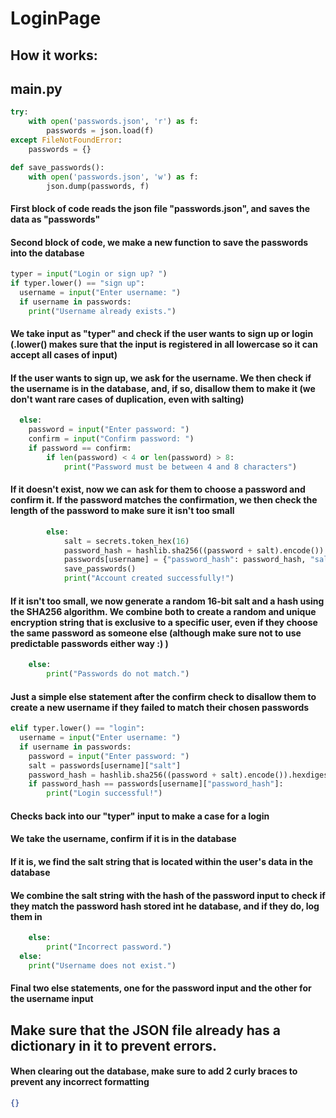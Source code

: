 # LoginPage

## How it works:

## main.py
```py
try:
    with open('passwords.json', 'r') as f:
        passwords = json.load(f)
except FileNotFoundError:
    passwords = {}

def save_passwords():
    with open('passwords.json', 'w') as f:
        json.dump(passwords, f)
```
#### First block of code reads the json file "passwords.json", and saves the data as "passwords"
#### Second block of code, we make a new function to save the passwords into the database

```py
typer = input("Login or sign up? ")
if typer.lower() == "sign up":
  username = input("Enter username: ")
  if username in passwords:
    print("Username already exists.")
```
#### We take input as "typer" and check if the user wants to sign up or login (.lower() makes sure that the input is registered in all lowercase so it can accept all cases of input)
#### If the user wants to sign up, we ask for the username. We then check if the username is in the database, and, if so, disallow them to make it (we don't want rare cases of duplication, even with salting)

```py
  else:
    password = input("Enter password: ")
    confirm = input("Confirm password: ")
    if password == confirm:
        if len(password) < 4 or len(password) > 8:
            print("Password must be between 4 and 8 characters")
```
#### If it doesn't exist, now we can ask for them to choose a password and confirm it. If the password matches the confirmation, we then check the length of the password to make sure it isn't too small

```py
        else:
            salt = secrets.token_hex(16)
            password_hash = hashlib.sha256((password + salt).encode()).hexdigest()
            passwords[username] = {"password_hash": password_hash, "salt": salt}
            save_passwords()
            print("Account created successfully!")
```
#### If it isn't too small, we now generate a random 16-bit salt and a hash using the SHA256 algorithm. We combine both to create a random and unique encryption string that is exclusive to a specific user, even if they choose the same password as someone else (although make sure not to use predictable passwords either way :) )

```py
    else:
        print("Passwords do not match.")
```
#### Just a simple else statement after the confirm check to disallow them to create a new username if they failed to match their chosen passwords

```py
elif typer.lower() == "login":
  username = input("Enter username: ")
  if username in passwords:
    password = input("Enter password: ")
    salt = passwords[username]["salt"]
    password_hash = hashlib.sha256((password + salt).encode()).hexdigest()
    if password_hash == passwords[username]["password_hash"]:
        print("Login successful!")
```
#### Checks back into our "typer" input to make a case for a login
#### We take the username, confirm if it is in the database
#### If it is, we find the salt string that is located within the user's data in the database
#### We combine the salt string with the hash of the password input to check if they match the password hash stored int he database, and if they do, log them in

```py
    else:
        print("Incorrect password.")
  else:
    print("Username does not exist.")
```
#### Final two else statements, one for the password input and the other for the username input


## Make sure that the JSON file already has a dictionary in it to prevent errors.
#### When clearing out the database, make sure to add 2 curly braces to prevent any incorrect formatting
```json
{}
```
